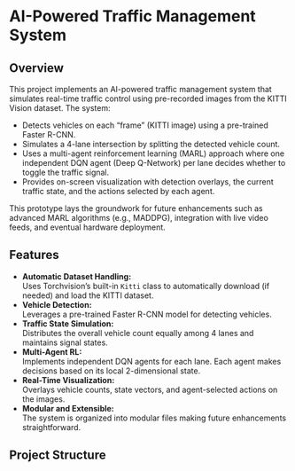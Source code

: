 # AI-Powered Traffic Management System

## Overview
This project implements an AI-powered traffic management system that simulates real-time traffic control using pre-recorded images from the KITTI Vision dataset. The system:
- Detects vehicles on each “frame” (KITTI image) using a pre-trained Faster R-CNN.
- Simulates a 4-lane intersection by splitting the detected vehicle count.
- Uses a multi-agent reinforcement learning (MARL) approach where one independent DQN agent (Deep Q-Network) per lane decides whether to toggle the traffic signal.
- Provides on-screen visualization with detection overlays, the current traffic state, and the actions selected by each agent.

This prototype lays the groundwork for future enhancements such as advanced MARL algorithms (e.g., MADDPG), integration with live video feeds, and eventual hardware deployment.

## Features
- **Automatic Dataset Handling:**  
  Uses Torchvision’s built-in `Kitti` class to automatically download (if needed) and load the KITTI dataset.
- **Vehicle Detection:**  
  Leverages a pre-trained Faster R-CNN model for detecting vehicles.
- **Traffic State Simulation:**  
  Distributes the overall vehicle count equally among 4 lanes and maintains signal states.
- **Multi-Agent RL:**  
  Implements independent DQN agents for each lane. Each agent makes decisions based on its local 2-dimensional state.
- **Real-Time Visualization:**  
  Overlays vehicle counts, state vectors, and agent-selected actions on the images.
- **Modular and Extensible:**  
  The system is organized into modular files making future enhancements straightforward.

## Project Structure
